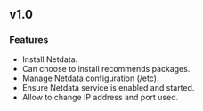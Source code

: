 
## v1.0

### Features
* Install Netdata.
* Can choose to install recommends packages.
* Manage Netdata configuration (/etc).
* Ensure Netdata service is enabled and started.
* Allow to change IP address and port used.
